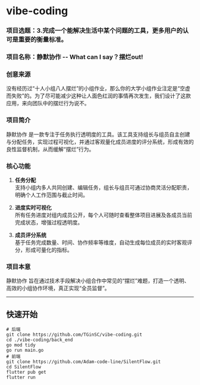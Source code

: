 # vibe-coding

### 项目选题：3.完成一个能解决生活中某个问题的工具，更多用户的认可是重要的衡量标准。   
### 项目名称：静默协作 -- What can I say？摆烂out!  

### 创意来源
没有经历过“十人小组八人摆烂”的小组作业，那么你的大学小组作业注定是“空虚而失败”的。为了尽可能减少这种让人面色红润的事情再次发生，我们设计了这款应用，来向团队中的摆烂行为说不。

### 项目简介  
静默协作 是一款专注于任务执行透明度的工具。该工具支持组长与组员自主创建与分配任务，实现过程可视化，并通过客观量化成员进度的评分系统，形成有效的良性监督机制，从而缓解“摆烂”行为。

### 核心功能  
1. **任务分配**  
   支持小组内多人共同创建、编辑任务，组长与组员可通过协商灵活分配职责，明确个人工作范围与截止时间。

2. **进度实时可视化**  
   所有任务进度对组内成员公开，每个人可随时查看整体项目进展及各成员当前完成状态，增强过程透明度。

3. **成员评分系统**  
   基于任务完成数量、时间、协作频率等维度，自动生成每位成员的实时客观评分，形成可量化的指标。

### 项目本意  
静默协作 旨在通过技术手段解决小组合作中常见的“摆烂”难题，打造一个透明、高效的小组协作环境，真正实现“全员监督”。

---

## 快速开始

```
# 后端
git clone https://github.com/TGinSC/vibe-coding.git
cd ./vibe-coding/back_end
go mod tidy
go run main.go
# 前端
git clone https://github.com/Adam-code-line/SilentFlow.git
cd SilentFlow
flutter pub get
flutter run
```  
